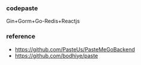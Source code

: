 ### codepaste
Gin+Gorm+Go-Redis+Reactjs

### reference
- https://github.com/PasteUs/PasteMeGoBackend
- https://github.com/bodhiye/paste